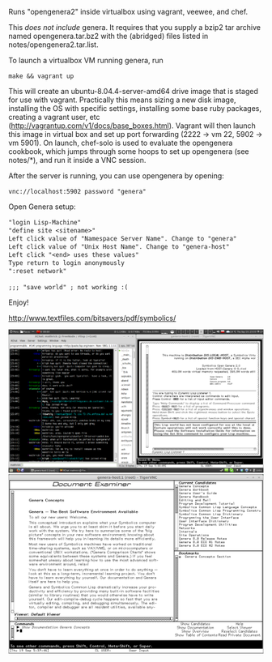 Runs "opengenera2" inside virtualbox using vagrant, veewee, and chef.

This *does not include* genera. It requires that you supply a bzip2 tar archive named opengenera.tar.bz2 with the (abridged) files listed in notes/opengenera2.tar.list.

To launch a virtualbox VM running genera, run

    make && vagrant up

This will create an ubuntu-8.04.4-server-amd64 drive image that is staged for use with vagrant. Practically this means sizing a new disk image, installing the OS with specific settings, installing some base ruby packages, creating a vagrant user, etc (http://vagrantup.com/v1/docs/base_boxes.html). Vagrant will then launch this image in virtual box and set up port forwarding (2222 -> vm 22, 5902 -> vm 5901). On launch, chef-solo is used to evaluate the opengenera cookbook, which jumps through some hoops to set up opengenera (see notes/*), and run it inside a VNC session.

After the server is running, you can use opengenera by opening:

    vnc://localhost:5902 password "genera"

Open Genera setup:

    "login Lisp-Machine"
    "define site <sitename>"
    Left click value of "Namespace Server Name". Change to "genera"
    Left click value of "Unix Host Name". Change to "genera-host"
    Left click "<end> uses these values"
    Type return to login anonymously
    ":reset network"
    
    ;;; "save world" ; not working :(

Enjoy!

http://www.textfiles.com/bitsavers/pdf/symbolics/

![splash screen next to my IRC client](http://github.com/mathrick/opengenera/raw/master/screenshots/desktop.png) 
![documentation viewer in a rootless window](http://github.com/mathrick/opengenera/raw/master/screenshots/rootless.png) 
